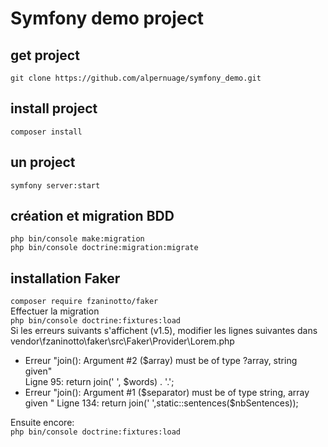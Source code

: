 # Symfony demo project

## get project

`git clone https://github.com/alpernuage/symfony_demo.git`

## install project

`composer install`

## un project

`symfony server:start`

## création et migration BDD
`php bin/console make:migration`  
`php bin/console doctrine:migration:migrate`

## installation Faker
`composer require fzaninotto/faker`  
Effectuer la migration  
`php bin/console doctrine:fixtures:load`  
Si les erreurs suivants s'affichent (v1.5), modifier les lignes suivantes dans vendor\fzaninotto\faker\src\Faker\Provider\Lorem.php
* Erreur "join(): Argument #2 ($array) must be of type ?array, string given"  
  Ligne 95: return join(' ', $words) . '.';
* Erreur "join(): Argument #1 ($separator) must be of type string, array given "  
  Ligne 134: return join(' ',static::sentences($nbSentences));

Ensuite encore:  
`php bin/console doctrine:fixtures:load`
